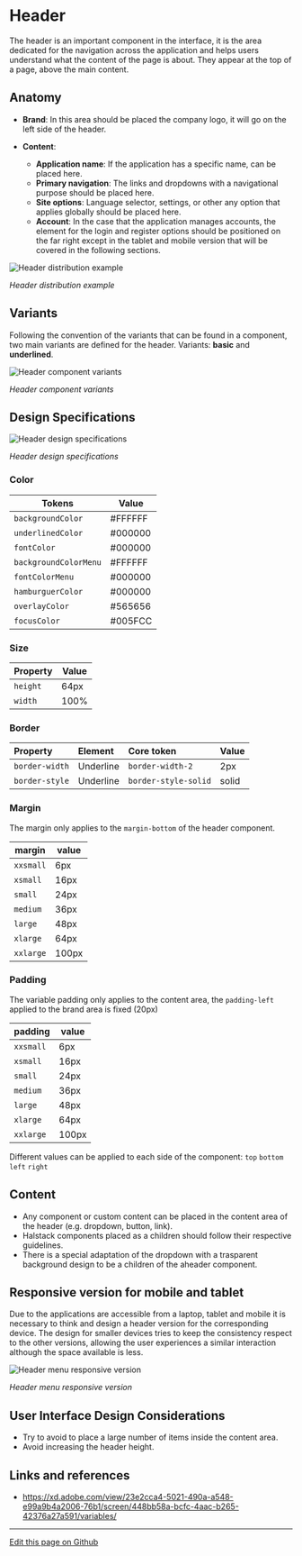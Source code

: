 # Header

The header is an important component in the interface, it is the area dedicated for the navigation across the application and helps users understand what the content of the page is about. They appear at the top of a page, above the main content.
## Anatomy


* **Brand**: In this area should be placed the company logo, it will go on the left side of the header.

* **Content**:

   * **Application name**: If the application has a specific name, can be placed here.
   * **Primary navigation**: The links and dropdowns with a navigational purpose should be placed here.
   * **Site options**: Language selector, settings, or other any option that applies globally should be placed here. 
   * **Account**: In the case that the application manages accounts, the element for the login and register options should be positioned on the far right except in the tablet and mobile version that will be covered in the following sections.


![Header distribution example](images/header_distribution.png)

_Header distribution example_

## Variants

Following the convention of the variants that can be found in a component, two main variants are defined for the header.
Variants: **basic** and **underlined**.

![Header component variants](images/header_variants.png)

_Header component variants_



## Design Specifications

![Header design specifications](images/header_specs.png)

_Header design specifications_

### Color

| Tokens                 |  Value         |
| --------------------   | -------------- |
| `backgroundColor`      |    #FFFFFF     |
| `underlinedColor`      |    #000000     |
| `fontColor`            |    #000000     |
| `backgroundColorMenu`  |    #FFFFFF     |
| `fontColorMenu`        |    #000000     |
| `hamburguerColor`      |    #000000     |
| `overlayColor`         |    #565656     |
| `focusColor`           |    #005FCC     |


### Size

| Property                                 | Value    |
| ---------------------------------------- | -------- |
| `height`                                 |   64px   |
| `width`                                  |   100%   |

### Border

| Property                 | Element                | Core token                 | Value            |
| :----------------------- | :--------------------- | :------------------------- | :--------------- |
| `border-width`           | Underline              | `border-width-2`           | 2px              |
| `border-style`           | Underline              | `border-style-solid`       | solid            |

### Margin

The margin only applies to the `margin-bottom` of the header component.

margin | value
-- | --
```xxsmall``` | 6px
```xsmall``` | 16px
```small``` | 24px
```medium``` | 36px
```large``` | 48px
```xlarge``` | 64px
```xxlarge``` | 100px

### Padding

The variable padding only applies to the content area, the `padding-left` applied to the brand area is fixed (20px)

padding | value
-- | --
`xxsmall` | 6px
`xsmall` | 16px
`small` | 24px
`medium` | 36px
`large` | 48px
`xlarge` | 64px
`xxlarge` | 100px

Different values can be applied to each side of the component:
`top` `bottom` `left` `right`


## Content

* Any component or custom content can be placed in the content area of the header (e.g. dropdown, button, link).
* Halstack components placed as a children should follow their respective guidelines.
* There is a special adaptation of the dropdown with a trasparent background design to be a children of the aheader component.


## Responsive version for mobile and tablet

Due to the applications are accessible from a laptop, tablet and mobile it is necessary to think and design a header version for the corresponding device. The design for smaller devices tries to keep the consistency respect to the other versions, allowing the user experiences a similar interaction although the space available is less.

![Header menu responsive version](images/header_responsive_menu.png)

_Header menu responsive version_


## User Interface Design Considerations

- Try to avoid to place a large number of items inside the content area.
- Avoid increasing the header height.


## Links and references

- https://xd.adobe.com/view/23e2cca4-5021-490a-a548-e99a9b4a2006-76b1/screen/448bb58a-bcfc-4aac-b265-42376a27a591/variables/

____________________________________________________________

[Edit this page on Github](https://github.com/dxc-technology/halstack-style-guide/blob/master/guidelines/components/header/README.md)
